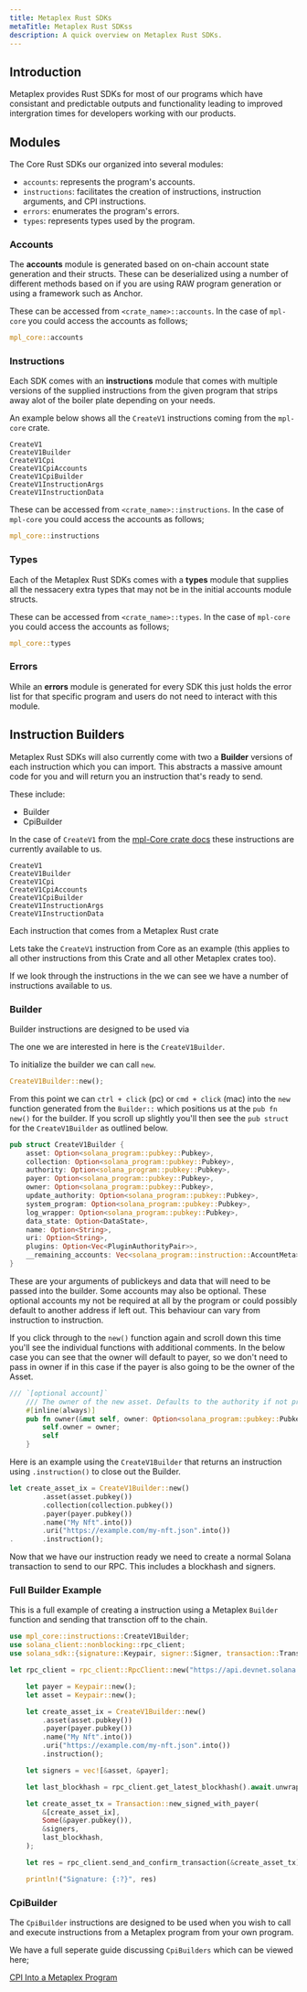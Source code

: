 ```yaml
---
title: Metaplex Rust SDKs
metaTitle: Metaplex Rust SDKss
description: A quick overview on Metaplex Rust SDKs.
---
```


## Introduction

Metaplex provides Rust SDKs for most of our programs which have consistant and predictable outputs and functionality leading to improved intergration times for developers working with our products.

## Modules

The Core Rust SDKs our organized into several modules:

- `accounts`: represents the program's accounts.
- `instructions`: facilitates the creation of instructions, instruction arguments, and CPI instructions.
- `errors`: enumerates the program's errors.
- `types`: represents types used by the program.

### Accounts

The **accounts** module is generated based on on-chain account state generation and their structs. These can be deserialized using a number of different methods based on if you are using RAW program generation or using a framework such as Anchor.

These can be accessed from `<crate_name>::accounts`. In the case of `mpl-core` you could access the accounts as follows;

```rust
mpl_core::accounts
```

### Instructions

Each SDK comes with an **instructions** module that comes with multiple versions of the supplied instructions from the given program that strips away alot of the boiler plate depending on your needs.

An example below shows all the `CreateV1` instructions coming from the `mpl-core` crate.

```
CreateV1
CreateV1Builder
CreateV1Cpi
CreateV1CpiAccounts
CreateV1CpiBuilder
CreateV1InstructionArgs
CreateV1InstructionData
```

These can be accessed from `<crate_name>::instructions`. In the case of `mpl-core` you could access the accounts as follows;

```rust
mpl_core::instructions
```

### Types

Each of the Metaplex Rust SDKs comes with a **types** module that supplies all the nessacery extra types that may not be in the initial accounts module structs.

These can be accessed from `<crate_name>::types`. In the case of `mpl-core` you could access the accounts as follows;

```rust
mpl_core::types
```

### Errors

While an **errors** module is generated for every SDK this just holds the error list for that specific program and users do not need to interact with this module.


## Instruction Builders

Metaplex Rust SDKs will also currently come with two a **Builder** versions of each instruction which you can import. This abstracts a massive amount code for you and will return you an instruction that's ready to send.

These include:

- Builder
- CpiBuilder

In the case of `CreateV1` from the [mpl-Core crate docs](https://docs.rs/mpl-core/0.7.0/mpl_core/instructions/index.html) these instructions are currently available to us.

```
CreateV1
CreateV1Builder
CreateV1Cpi
CreateV1CpiAccounts
CreateV1CpiBuilder
CreateV1InstructionArgs
CreateV1InstructionData
```

Each instruction that comes from a Metaplex Rust crate 

Lets take the `CreateV1` instruction from Core as an example (this applies to all other instructions from this Crate and all other Metaplex crates too).

If we look through the instructions in the  we can see we have a number of instructions available to us.

### Builder

Builder instructions are designed to be used via

The one we are interested in here is the `CreateV1Builder`.

To initialize the builder we can call `new`.

```rust
CreateV1Builder::new();
```

From this point we can `ctrl + click` (pc) or `cmd + click` (mac) into the `new` function generated from the `Builder::` which positions us at the `pub fn new()` for the builder. If you scroll up slightly you'll then see the `pub struct` for the `CreateV1Builder` as outlined below.

```rust
pub struct CreateV1Builder {
    asset: Option<solana_program::pubkey::Pubkey>,
    collection: Option<solana_program::pubkey::Pubkey>,
    authority: Option<solana_program::pubkey::Pubkey>,
    payer: Option<solana_program::pubkey::Pubkey>,
    owner: Option<solana_program::pubkey::Pubkey>,
    update_authority: Option<solana_program::pubkey::Pubkey>,
    system_program: Option<solana_program::pubkey::Pubkey>,
    log_wrapper: Option<solana_program::pubkey::Pubkey>,
    data_state: Option<DataState>,
    name: Option<String>,
    uri: Option<String>,
    plugins: Option<Vec<PluginAuthorityPair>>,
    __remaining_accounts: Vec<solana_program::instruction::AccountMeta>,
}

```

These are your arguments of publickeys and data that will need to be passed into the builder. Some accounts may also be optional. These optional accounts my not be required at all by the program or could possibly default to another address if left out. This behaviour can vary from instruction to instruction. 

If you click through to the `new()` function again and scroll down this time you'll see the individual functions with additional comments. In the below case you can see that the owner will default to payer, so we don't need to pass in owner if in this case if the payer is also going to be the owner of the Asset.

```rust
/// `[optional account]`
    /// The owner of the new asset. Defaults to the authority if not present.
    #[inline(always)]
    pub fn owner(&mut self, owner: Option<solana_program::pubkey::Pubkey>) -> &mut Self {
        self.owner = owner;
        self
    }
```

Here is an example using the `CreateV1Builder` that returns an instruction using `.instruction()` to close out the Builder.

```rust
let create_asset_ix = CreateV1Builder::new()
        .asset(asset.pubkey())
        .collection(collection.pubkey())
        .payer(payer.pubkey())
        .name("My Nft".into())
        .uri("https://example.com/my-nft.json".into())
.       .instruction();
```

Now that we have our instruction ready we need to create a normal Solana transaction to send to our RPC. This includes a blockhash and signers.

### Full Builder Example

This is a full example of creating a instruction using a Metaplex `Builder` function and sending that transction off to the chain.

```rust
use mpl_core::instructions::CreateV1Builder;
use solana_client::nonblocking::rpc_client;
use solana_sdk::{signature::Keypair, signer::Signer, transaction::Transaction};

let rpc_client = rpc_client::RpcClient::new("https://api.devnet.solana.com".to_string());

    let payer = Keypair::new();
    let asset = Keypair::new();

    let create_asset_ix = CreateV1Builder::new()
        .asset(asset.pubkey())
        .payer(payer.pubkey())
        .name("My Nft".into())
        .uri("https://example.com/my-nft.json".into())
        .instruction();

    let signers = vec![&asset, &payer];

    let last_blockhash = rpc_client.get_latest_blockhash().await.unwrap();

    let create_asset_tx = Transaction::new_signed_with_payer(
        &[create_asset_ix],
        Some(&payer.pubkey()),
        &signers,
        last_blockhash,
    );

    let res = rpc_client.send_and_confirm_transaction(&create_asset_tx).await.unwrap();

    println!("Signature: {:?}", res)

```

### CpiBuilder

The `CpiBuilder` instructions are designed to be used when you wish to call and execute instructions from a Metaplex program from your own program.

We have a full seperate guide discussing `CpiBuilders` which can be viewed here;

[CPI Into a Metaplex Program](/guides/rust/how-to-cpi-into-a-metaplex-program)
